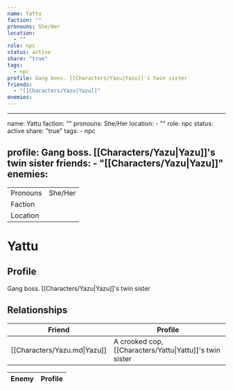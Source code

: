```yaml
---
name: Yattu
faction: ""
pronouns: She/Her
location:
  - ""
role: npc
status: active
share: "true"
tags:
  - npc
profile: Gang boss. [[Characters/Yazu|Yazu]]'s twin sister
friends:
  - "[[Characters/Yazu|Yazu]]"
enemies: 
---
```

---
name: Yattu
faction: ""
pronouns: She/Her
location:
    - ""
role: npc
status: active
share: "true"
tags:
    - npc

profile: Gang boss. [[Characters/Yazu|Yazu]]'s twin sister
friends:
    - "[[Characters/Yazu|Yazu]]"
enemies:
---


|  |  |
| ---- | ---- |
| Pronouns | She/Her |
| Faction |  |
| Location |  |


# Yattu
## Profile
Gang boss. [[Characters/Yazu|Yazu]]'s twin sister


## Relationships

| Friend                       | Profile                                                  |
| ---------------------------- | -------------------------------------------------------- |
| [[Characters/Yazu.md\|Yazu]] | A crooked cop, [[Characters/Yattu\|Yattu]]'s twin sister |


| Enemy | Profile |
| ----- | ------- |

